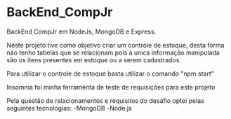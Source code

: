 # BackEnd_CompJr
BackEnd CompJr em NodeJs, MongoDB e Express.


Neste projeto tive como objetivo criar um controle de estoque, desta forma não tenho tabelas que se relacionam pois a unica informação manipulada são os itens presentes em estoque ou a serem cadastrados.

Para utilizar o controle de estoque basta utilizar o comando "npm start"

Insomnia foi minha ferramenta de teste de requisições para este projeto

Pela questão de relacionamentos e requisitos do desafio optei pelas seguintes tecnologias:
-MongoDB
-Node.js
